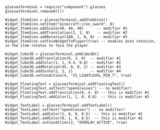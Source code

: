 	glassesTerminal = require("component").glasses
	glassesTerminal.removeAll()

	Widget_ItemIcon = glassesTerminal.addItemIcon()
	Widget_ItemIcon.setItem("minecraft:iron_sword", 0)
	Widget_ItemIcon.addScale(40, 40, 40)      -- modifier #1
	Widget_ItemIcon.addTranslation(2, 3, 0)   -- modifier #2
	Widget_ItemIcon.addRotation(180, 1, 0, 0) -- modifier #3
	Widget_ItemIcon.setFaceWidgetToPlayer(true) -- enables auto rotation, so the item rotates to face the player

	Widget_Cube3D = glassesTerminal.addCube3D()
	Widget_Cube3D.addTranslation(0, 3, 0)  -- modifier #1
	Widget_Cube3D.addColor(1, 1, 0.4, 0.8) -- modifier #2
	Widget_Cube3D.addRotation(45, 0, 0, 1) -- modifier #3
	Widget_Cube3D.addScale(2, 2, 2)        -- modifier #4
	Widget_Cube3D.setCondition(4, "IS_LIGHTLEVEL_MIN_7", true)

	Widget_FloatingText = glassesTerminal.addFloatingText()
	Widget_FloatingText.setText("openGlasses") -- no modifier!
	Widget_FloatingText.addTranslation(0, 4, 0) -- this is modifier #1
	Widget_FloatingText.addColor(1, 1, 0, 0.8)  -- this is modifier #2

	Widget_TextLabel = glassesTerminal.addTextLabel()
	Widget_TextLabel.setText("openGlasses") -- no modifier!
	Widget_TextLabel.addColor(1, 0, 0, 0.5)  -- this is modifier #1
	Widget_TextLabel.addColor(0, 1, 0, 0.5)  -- this is modifier #2
	Widget_TextLabel.setCondition(2, "OVERLAY_ACTIVE", true)